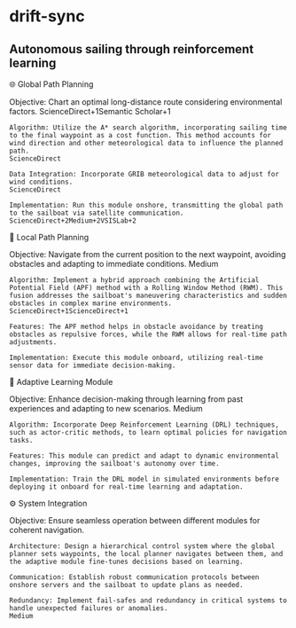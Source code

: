 # drift-sync

## Autonomous sailing through reinforcement learning


🌐 Global Path Planning

Objective: Chart an optimal long-distance route considering environmental factors.​
ScienceDirect+1Semantic Scholar+1

    Algorithm: Utilize the A* search algorithm, incorporating sailing time to the final waypoint as a cost function. This method accounts for wind direction and other meteorological data to influence the planned path.​
    ScienceDirect

    Data Integration: Incorporate GRIB meteorological data to adjust for wind conditions.​
    ScienceDirect

    Implementation: Run this module onshore, transmitting the global path to the sailboat via satellite communication.​
    ScienceDirect+2Medium+2VSISLab+2

📍 Local Path Planning

Objective: Navigate from the current position to the next waypoint, avoiding obstacles and adapting to immediate conditions.​
Medium

    Algorithm: Implement a hybrid approach combining the Artificial Potential Field (APF) method with a Rolling Window Method (RWM). This fusion addresses the sailboat's maneuvering characteristics and sudden obstacles in complex marine environments.​
    ScienceDirect+1ScienceDirect+1

    Features: The APF method helps in obstacle avoidance by treating obstacles as repulsive forces, while the RWM allows for real-time path adjustments.​

    Implementation: Execute this module onboard, utilizing real-time sensor data for immediate decision-making.​

🧠 Adaptive Learning Module

Objective: Enhance decision-making through learning from past experiences and adapting to new scenarios.​
Medium

    Algorithm: Incorporate Deep Reinforcement Learning (DRL) techniques, such as actor-critic methods, to learn optimal policies for navigation tasks.​

    Features: This module can predict and adapt to dynamic environmental changes, improving the sailboat's autonomy over time.​

    Implementation: Train the DRL model in simulated environments before deploying it onboard for real-time learning and adaptation.​

⚙️ System Integration

Objective: Ensure seamless operation between different modules for coherent navigation.​

    Architecture: Design a hierarchical control system where the global planner sets waypoints, the local planner navigates between them, and the adaptive module fine-tunes decisions based on learning.​

    Communication: Establish robust communication protocols between onshore servers and the sailboat to update plans as needed.​

    Redundancy: Implement fail-safes and redundancy in critical systems to handle unexpected failures or anomalies.​
    Medium